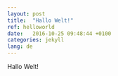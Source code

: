 ```yaml
---
layout: post
title:  "Hallo Welt!"
ref: helloworld
date:   2016-10-25 09:48:44 +0100
categories: jekyll
lang: de
---
```

Hallo Welt!
